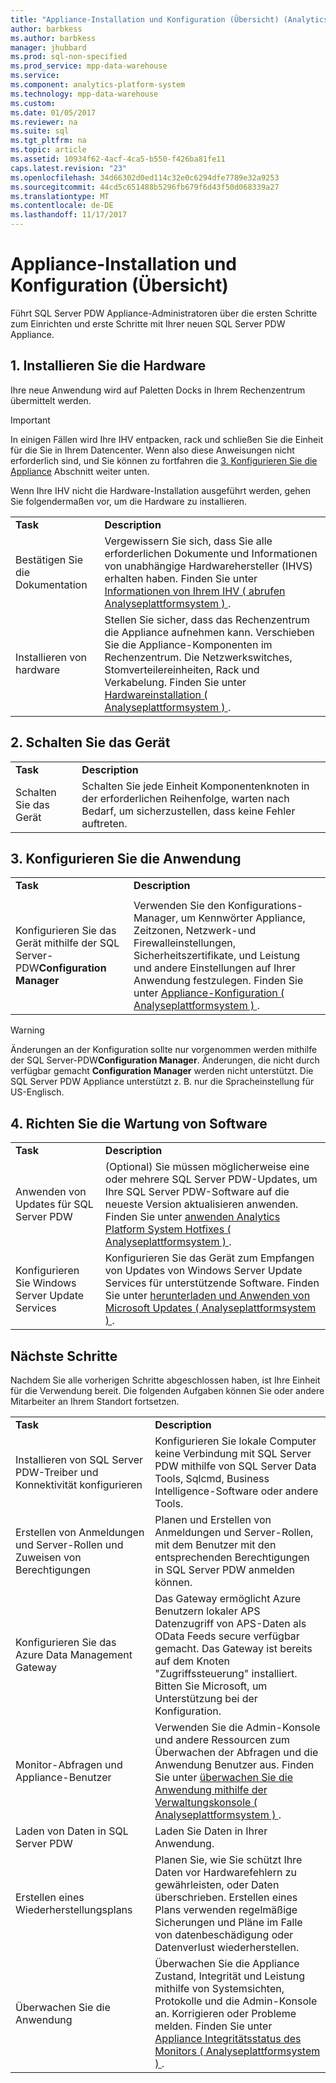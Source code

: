 ```yaml
---
title: "Appliance-Installation und Konfiguration (Übersicht) (Analytics Platform System)"
author: barbkess
ms.author: barbkess
manager: jhubbard
ms.prod: sql-non-specified
ms.prod_service: mpp-data-warehouse
ms.service: 
ms.component: analytics-platform-system
ms.technology: mpp-data-warehouse
ms.custom: 
ms.date: 01/05/2017
ms.reviewer: na
ms.suite: sql
ms.tgt_pltfrm: na
ms.topic: article
ms.assetid: 10934f62-4acf-4ca5-b550-f426ba81fe11
caps.latest.revision: "23"
ms.openlocfilehash: 34d66302d0ed114c32e0c6294dfe7789e32a9253
ms.sourcegitcommit: 44cd5c651488b5296fb679f6d43f50d068339a27
ms.translationtype: MT
ms.contentlocale: de-DE
ms.lasthandoff: 11/17/2017
---
```

# <a name="appliance-installation-and-configuration-overview"></a>Appliance-Installation und Konfiguration (Übersicht)
Führt SQL Server PDW Appliance-Administratoren über die ersten Schritte zum Einrichten und erste Schritte mit Ihrer neuen SQL Server PDW Appliance.  
  
<!-- MISSING LINKS ## <a name="BeforeYouBegin"></a>Before You Begin  
Before you begin to install, configure, and use your new appliance, we recommend reviewing information about the appliance components. Review the following to familiarize yourself with the appliance:  
  
-   Review [Understanding the Appliance Nodes and Hardware (SQL Server PDW)](assetId:///f60f419f-d1e1-403d-8cf9-07e7ef6d6627) to be sure you understand the components included in your new appliance.  
  
-   Review [Connecting to SQL Server PDW (SQL Server PDW)](assetId:///721851d5-e521-4d5b-ba6d-8e2e9d3c7808) to understand how and when appliance administrators will connect to each appliance node.  
-->

## <a name="InstallHardware"></a>1. Installieren Sie die Hardware  
Ihre neue Anwendung wird auf Paletten Docks in Ihrem Rechenzentrum übermittelt werden.  
  
> [!IMPORTANT]  
> In einigen Fällen wird Ihre IHV entpacken, rack und schließen Sie die Einheit für die Sie in Ihrem Datencenter. Wenn also diese Anweisungen nicht erforderlich sind, und Sie können zu fortfahren die [3. Konfigurieren Sie die Appliance](#ConfigureAppliance) Abschnitt weiter unten.  
  
Wenn Ihre IHV nicht die Hardware-Installation ausgeführt werden, gehen Sie folgendermaßen vor, um die Hardware zu installieren.  
  
|||  
|-|-|  
|**Task**|**Description**|  
|Bestätigen Sie die Dokumentation|Vergewissern Sie sich, dass Sie alle erforderlichen Dokumente und Informationen von unabhängige Hardwarehersteller (IHVS) erhalten haben. Finden Sie unter [Informationen von Ihrem IHV &#40; abrufen Analyseplattformsystem &#41; ](information-to-obtain-from-your-ihv.md).|  
|Installieren von hardware|Stellen Sie sicher, dass das Rechenzentrum die Appliance aufnehmen kann. Verschieben Sie die Appliance-Komponenten im Rechenzentrum. Die Netzwerkswitches, Stomverteilereinheiten, Rack und Verkabelung. Finden Sie unter [Hardwareinstallation &#40; Analyseplattformsystem &#41; ](hardware-installation.md).|  
  
## <a name="PowerOnAppliance"></a>2. Schalten Sie das Gerät  
  
|||  
|-|-|  
|**Task**|**Description**|  
|Schalten Sie das Gerät|Schalten Sie jede Einheit Komponentenknoten in der erforderlichen Reihenfolge, warten nach Bedarf, um sicherzustellen, dass keine Fehler auftreten.|  
  
## <a name="ConfigureAppliance"></a>3. Konfigurieren Sie die Anwendung  
  
|||  
|-|-|  
|**Task**|**Description**|  
|||  
|Konfigurieren Sie das Gerät mithilfe der SQL Server-PDW**Configuration Manager**|Verwenden Sie den Konfigurations-Manager, um Kennwörter Appliance, Zeitzonen, Netzwerk-und Firewalleinstellungen, Sicherheitszertifikate, und Leistung und andere Einstellungen auf Ihrer Anwendung festzulegen. Finden Sie unter [Appliance-Konfiguration &#40; Analyseplattformsystem &#41; ](appliance-configuration.md).|  
  
> [!WARNING]  
> Änderungen an der Konfiguration sollte nur vorgenommen werden mithilfe der SQL Server-PDW**Configuration Manager**. Änderungen, die nicht durch verfügbar gemacht **Configuration Manager** werden nicht unterstützt. Die SQL Server PDW Appliance unterstützt z. B. nur die Spracheinstellung für US-Englisch.  
  
## <a name="SoftwareServicing"></a>4. Richten Sie die Wartung von Software  
  
|||  
|-|-|  
|**Task**|**Description**|  
|Anwenden von Updates für SQL Server PDW|(Optional) Sie müssen möglicherweise eine oder mehrere SQL Server PDW-Updates, um Ihre SQL Server PDW-Software auf die neueste Version aktualisieren anwenden. Finden Sie unter [anwenden Analytics Platform System Hotfixes &#40; Analyseplattformsystem &#41; ](apply-analytics-platform-system-hotfixes.md).|  
|Konfigurieren Sie Windows Server Update Services|Konfigurieren Sie das Gerät zum Empfangen von Updates von Windows Server Update Services für unterstützende Software. Finden Sie unter [herunterladen und Anwenden von Microsoft Updates &#40; Analyseplattformsystem &#41; ](download-and-apply-microsoft-updates.md).|  
  
## <a name="NextSteps"></a>Nächste Schritte  
Nachdem Sie alle vorherigen Schritte abgeschlossen haben, ist Ihre Einheit für die Verwendung bereit. Die folgenden Aufgaben können Sie oder andere Mitarbeiter an Ihrem Standort fortsetzen.  
  
|||  
|-|-|  
|**Task**|**Description**|  
|Installieren von SQL Server PDW-Treiber und Konnektivität konfigurieren|Konfigurieren Sie lokale Computer keine Verbindung mit SQL Server PDW mithilfe von SQL Server Data Tools, Sqlcmd, Business Intelligence-Software oder andere Tools. <!-- MISSING LINKS See [Client Tools (SQL Server PDW)](assetId:///721851d5-e521-4d5b-ba6d-8e2e9d3c7808).-->|  
|Erstellen von Anmeldungen und Server-Rollen und Zuweisen von Berechtigungen|Planen und Erstellen von Anmeldungen und Server-Rollen, mit dem Benutzer mit den entsprechenden Berechtigungen in SQL Server PDW anmelden können. <!-- MISSING LINKS See [PDW Permissions &#40;SQL Server PDW&#41;](../sqlpdw/pdw-permissions-sql-server-pdw.md).-->|  
|Konfigurieren Sie das Azure Data Management Gateway|Das Gateway ermöglicht Azure Benutzern lokaler APS Datenzugriff von APS-Daten als OData Feeds secure verfügbar gemacht. Das Gateway ist bereits auf dem Knoten "Zugriffssteuerung" installiert. Bitten Sie Microsoft, um Unterstützung bei der Konfiguration.|  
|Monitor-Abfragen und Appliance-Benutzer|Verwenden Sie die Admin-Konsole und andere Ressourcen zum Überwachen der Abfragen und die Anwendung Benutzer aus. Finden Sie unter [überwachen Sie die Anwendung mithilfe der Verwaltungskonsole &#40; Analyseplattformsystem &#41; ](monitor-the-appliance-by-using-the-admin-console.md)<!-- MISSING LINKS and [User Sessions &#40;SQL Server PDW&#41;](../sqlpdw/user-sessions-sql-server-pdw.md)-->.|  
|Laden von Daten in SQL Server PDW|Laden Sie Daten in Ihrer Anwendung. <!-- MISSING LINKS See [Load &#40;SQL Server PDW&#41;](../sqlpdw/load-sql-server-pdw.md).-->|  
|Erstellen eines Wiederherstellungsplans|Planen Sie, wie Sie schützt Ihre Daten vor Hardwarefehlern zu gewährleisten, oder Daten überschrieben. Erstellen eines Plans verwenden regelmäßige Sicherungen und Pläne im Falle von datenbeschädigung oder Datenverlust wiederherstellen. <!-- MISSING LINKS See [Create a Disaster Recovery Plan &#40;SQL Server PDW&#41;](../sqlpdw/create-a-disaster-recovery-plan-sql-server-pdw.md).-->|  
|Überwachen Sie die Anwendung|Überwachen Sie die Appliance Zustand, Integrität und Leistung mithilfe von Systemsichten, Protokolle und die Admin-Konsole an. Korrigieren oder Probleme melden. Finden Sie unter [Appliance Integritätsstatus des Monitors &#40; Analyseplattformsystem &#41; ](../relational-databases/system-dynamic-management-views/sys-dm-pdw-component-health-status-transact-sql.md).|  
